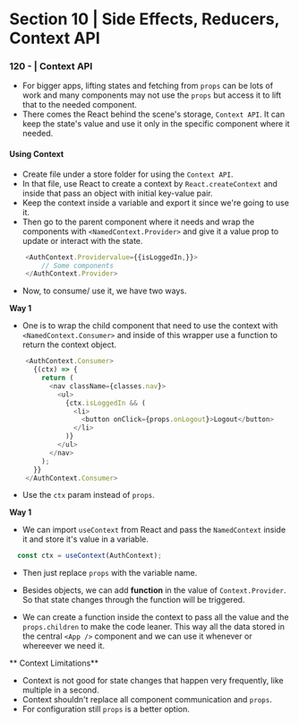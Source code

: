 # Section 10 | Side Effects, Reducers, Context API 


### 120 -  | Context API

* For bigger apps, lifting states and fetching from `props` can be lots of work and many components may not use the `props` but access it to lift that to the needed component.
* There comes the React behind the scene's storage, `Context API`. It can keep the state's value and use it only in the specific component where it needed.

#### Using Context

* Create file under a store folder for using the `Context API`.
* In that file, use React to create a context by `React.createContext` and inside that pass an object with initial key-value pair.
* Keep the context inside a variable and export it since we're going to use it.
* Then go to the parent component where it needs and wrap the components with `<NamedContext.Provider>` and give it a value prop to update or interact with the state.

```js
    <AuthContext.Providervalue={{isLoggedIn,}}>
     	// Some components
    </AuthContext.Provider>
```

* Now, to consume/ use it, we have two ways.

**Way 1**

* One is to wrap the child component that need to use the context with `<NamedContext.Consumer>` and inside of this wrapper use a function to return the context object. 

```js
    <AuthContext.Consumer>
      {(ctx) => {
        return (
          <nav className={classes.nav}>
            <ul>
              {ctx.isLoggedIn && (
                <li>
                  <button onClick={props.onLogout}>Logout</button>
                </li>
              )}
            </ul>
          </nav>
        );
      }}
    </AuthContext.Consumer>
```

* Use the `ctx` param instead of `props`.

**Way 1**

* We can import `useContext` from React and pass the `NamedContext` inside it and store it's value in a variable.

```js
  const ctx = useContext(AuthContext);
```

* Then just replace `props` with the variable name. 

* Besides objects, we can add **function** in the value of `Context.Provider`. So that state changes through the function will be triggered.

* We can create a function inside the context to pass all the value and the `props.children` to make the code leaner. This way all the data stored in the central `<App />` component and we can use it whenever or whereever we need it.


** Context Limitations** 

* Context is not good for state changes that happen very frequently, like multiple in a second. 
* Context shouldn't replace all component communication and `props`.
* For configuration still `props` is a better option.





